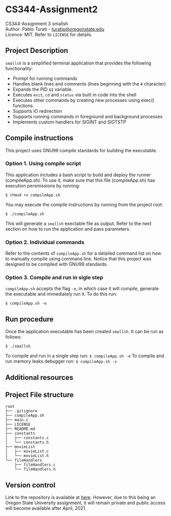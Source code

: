 # CS344-Assignment2
CS344-Assignment 3 smallsh\
Author: Pablo Turati - turatip@oregonstate.edu\
Licence: MIT. Refer to `LICENSE` for details.

## Project Description

`smallsh` is a simplified terminal application that provides the following functionality:

- Prompt for running commands
- Handles blank lines and comments (lines beginning with the `#` character)
- Expands the PID `$$` variable.
- Executes `exit`, `cd` and `status` via built in code into the shell
- Executes other commands by creating new processes using exec() functions.
- Supports IO redirection
- Supports running commands in foreground and background processes
- Implements custom handlers for SIGINT and SIGTSTP 


## Compile instructions

This project uses GNU99 compile standards for building the executable.

### Option 1.  Using compile script

This application includes a bash script to build and deploy the runner (compileApp.sh).  To use it, make sure that this file (compileApp.sh) has execution persmissions by running:

`$ chmod +x compileApp.sh`

You may execute the compile instructions by running from the project root:

`$ ./compileApp.sh`

This will generate a `smallsh` exectable file as output. Refer to the next section on how to run the application and pass parameters.

### Option 2.  Individual commands

Refer to the contents of `compileApp.sh` for a detailed command list on how to manually compile using command line.  Notice that this project was designed to be compiled with GNU99 standards.

### Option 3.  Compile and run in sigle step

`compileApp.sh` accepts the flag `-e`, in which case it will compile, generate the executable and immediately run it.  To do this run:

`$ compileApp.sh -e`

## Run procedure

Once the application executable has been created `smallsh`. It can be run as follows:

`$ ./smallsh`

To compile and run in a single step run: `$ compileApp.sh -e`
To compile and run memory leaks debugger run: `$ compileApp.sh -v`

## Additional resources

## Project File structure
```
root
├── .gitignore
├── compileApp.sh
├── main.c
├── LICENSE
├── README.md
├── constants
│   ├── constants.c
│   └── constants.h
├── movieList
│   ├── movieList.c
│   └── movieList.h
└── fileHandlers
    ├── fileHandlers.c
    └── fileHandlers.h
```

## Version control

 Link to the repository is available at [here](https://github.com/pabloturati/CS344-Assignment3).  However, due to this being an Oregon State University assignment, it will remain private and public access will become available after April, 2021.